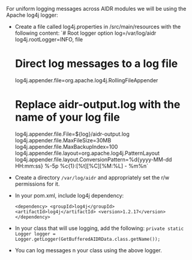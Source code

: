 For uniform logging messages across AIDR modules we will be using the Apache log4j logger:

* Create a file called log4j.properties in /src/main/resources with the following content:
    `# Root logger option
     log=/var/log/aidr
     log4j.rootLogger=INFO, file
 
     # Direct log messages to a log file
     log4j.appender.file=org.apache.log4j.RollingFileAppender
 
     # Replace aidr-output.log with the name of your log file
     log4j.appender.file.File=${log}/aidr-output.log
     log4j.appender.file.MaxFileSize=30MB
     log4j.appender.file.MaxBackupIndex=100
     log4j.appender.file.layout=org.apache.log4j.PatternLayout
     log4j.appender.file.layout.ConversionPattern=%d{yyyy-MM-dd HH:mm:ss} %-5p %c{1}:[%t][%C][%M:%L] - %m%n`

* Create a directory `/var/log/aidr` and appropriately set the r/w permissions for it. 
* In your pom.xml, include log4j dependency: 

    `<dependency>
	<groupId>log4j</groupId>
	<artifactId>log4j</artifactId>
	<version>1.2.17</version>
     </dependency>`

* In your class that will use logging, add the following:
                  `private static Logger logger = Logger.getLogger(GetBufferedAIDRData.class.getName());`
* You can log messages n your class using the above logger.
